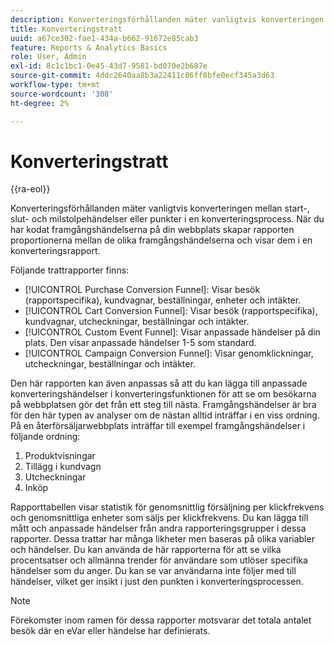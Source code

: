 ```yaml
---
description: Konverteringsförhållanden mäter vanligtvis konverteringen mellan start-, slut- och milstolpehändelser eller punkter i en konverteringsprocess. När du har kodat framgångshändelserna på din webbplats skapar rapporten proportionerna mellan de olika framgångshändelserna och visar dem i en konverteringsrapport.
title: Konverteringstratt
uuid: a67ce302-fae1-434a-b662-91672e85cab3
feature: Reports & Analytics Basics
role: User, Admin
exl-id: 8c1c1bc1-0e45-43d7-9581-bd070e2b687e
source-git-commit: 4ddc2640aa8b3a22411c86ff8bfe0ecf345a3d63
workflow-type: tm+mt
source-wordcount: '308'
ht-degree: 2%

---
```


# Konverteringstratt

{{ra-eol}}

Konverteringsförhållanden mäter vanligtvis konverteringen mellan start-, slut- och milstolpehändelser eller punkter i en konverteringsprocess. När du har kodat framgångshändelserna på din webbplats skapar rapporten proportionerna mellan de olika framgångshändelserna och visar dem i en konverteringsrapport.

Följande trattrapporter finns:

* [!UICONTROL Purchase Conversion Funnel]: Visar besök (rapportspecifika), kundvagnar, beställningar, enheter och intäkter.
* [!UICONTROL Cart Conversion Funnel]: Visar besök (rapportspecifika), kundvagnar, utcheckningar, beställningar och intäkter.
* [!UICONTROL Custom Event Funnel]: Visar anpassade händelser på din plats. Den visar anpassade händelser 1-5 som standard.
* [!UICONTROL Campaign Conversion Funnel]: Visar genomklickningar, utcheckningar, beställningar och intäkter.

Den här rapporten kan även anpassas så att du kan lägga till anpassade konverteringshändelser i konverteringsfunktionen för att se om besökarna på webbplatsen gör det från ett steg till nästa. Framgångshändelser är bra för den här typen av analyser om de nästan alltid inträffar i en viss ordning. På en återförsäljarwebbplats inträffar till exempel framgångshändelser i följande ordning:

1. Produktvisningar
2. Tillägg i kundvagn
3. Utcheckningar
4. Inköp

Rapporttabellen visar statistik för genomsnittlig försäljning per klickfrekvens och genomsnittliga enheter som säljs per klickfrekvens. Du kan lägga till mått och anpassade händelser från andra rapporteringsgrupper i dessa rapporter. Dessa trattar har många likheter men baseras på olika variabler och händelser. Du kan använda de här rapporterna för att se vilka procentsatser och allmänna trender för användare som utlöser specifika händelser som du anger. Du kan se var användarna inte följer med till händelser, vilket ger insikt i just den punkten i konverteringsprocessen.

>[!NOTE]
>
>Förekomster inom ramen för dessa rapporter motsvarar det totala antalet besök där en eVar eller händelse har definierats.
